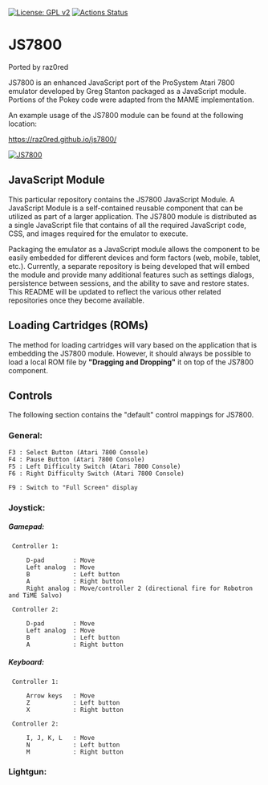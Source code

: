 [![License: GPL v2](https://img.shields.io/badge/License-GPL%20v2-blue.svg)](https://www.gnu.org/licenses/old-licenses/gpl-2.0.en.html)
[![Actions Status](https://github.com/raz0red/js7800/workflows/Build/badge.svg)](https://github.com/raz0red/js7800/actions)

# JS7800

Ported by raz0red

JS7800 is an enhanced JavaScript port of the ProSystem Atari 7800 emulator developed by Greg Stanton packaged as a JavaScript module.
Portions of the Pokey code were adapted from the MAME implementation.

An example usage of the JS7800 module can be found at the following location:

https://raz0red.github.io/js7800/

[![JS7800](https://github.com/raz0red/js7800/raw/master/screenshots/screenshot.png)](https://raz0red.github.io/js7800/)

## JavaScript Module

This particular repository contains the JS7800 JavaScript Module. A JavaScript Module is a self-contained reusable component that can be utilized as part of a larger application. The JS7800 module is distributed as a single JavaScript file that contains of all the required JavaScript code, CSS, and images required for the emulator to execute. 

Packaging the emulator as a JavaScript module allows the component to be easily embedded for different devices and form factors (web, mobile, tablet, etc.). Currently, a separate repository is being developed that will embed the module and provide many additional features such as settings dialogs, persistence between sessions, and the ability to save and restore states. This README will be updated to reflect the various other related repositories once they become available.

## Loading Cartridges (ROMs)

The method for loading cartridges will vary based on the application that is embedding the JS7800 module. However, it should always be possible to load a local ROM file by **"Dragging and Dropping"** it on top of the JS7800 component. 

## Controls

The following section contains the "default" control mappings for JS7800.

### General:
  
    F3 : Select Button (Atari 7800 Console)
    F4 : Pause Button (Atari 7800 Console)
    F5 : Left Difficulty Switch (Atari 7800 Console)
    F6 : Right Difficulty Switch (Atari 7800 Console)

    F9 : Switch to "Full Screen" display
                    
### Joystick:
    
##### Gamepad:

     Controller 1:
     
         D-pad        : Move
         Left analog  : Move
         B            : Left button
         A            : Right button
         Right analog : Move/controller 2 (directional fire for Robotron and TiME Salvo)
       
     Controller 2:
     
         D-pad        : Move
         Left analog  : Move
         B            : Left button
         A            : Right button
    
##### Keyboard:
    
     Controller 1:
     
         Arrow keys   : Move
         Z            : Left button
         X            : Right button
       
     Controller 2:
     
         I, J, K, L   : Move
         N            : Left button
         M            : Right button

### Lightgun:
    
